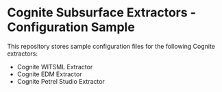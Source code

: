 # Cognite Subsurface Extractors - Configuration Sample
This repository stores sample configuration files for the following Cognite extractors:

* Cognite WITSML Extractor
* Cognite EDM Extractor
* Cognite Petrel Studio Extractor